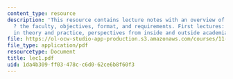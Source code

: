 ```yaml
---
content_type: resource
description: 'This resource contains lecture notes with an overview of the course
  ? the faculty, objectives, format, and requirements. First lectures: Knowledge use
  in theory and practice, perspectives from inside and outside academia.'
file: https://ol-ocw-studio-app-production.s3.amazonaws.com/courses/11-800-doctoral-research-seminar-knowledge-in-the-public-arena-spring-2007/1da4b309ff03478cc6d062ce6b8f60f3_lec1.pdf
file_type: application/pdf
resourcetype: Document
title: lec1.pdf
uid: 1da4b309-ff03-478c-c6d0-62ce6b8f60f3
---
```

